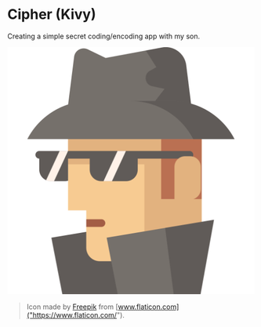 # Cipher (Kivy)

Creating a simple secret coding/encoding app with my son.


![Cipher](data/icons/cipher.svg)
> Icon made by [Freepik]("https://www.flaticon.com/authors/freepik") from [www.flaticon.com]("https://www.flaticon.com/").

